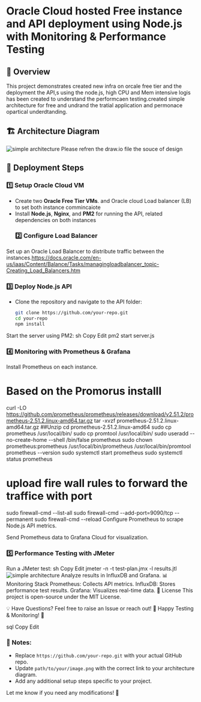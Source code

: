 # Oracle Cloud hosted Free instance and API deployment using Node.js with Monitoring & Performance Testing

## 📌 Overview
This project demonstrates created new infra on orcale free tier and the deployment the API,s using the node.js, high CPU and Mem intensive logis has been created to understand the performcaen testing.created simple architecture for free and undrand the tratial application and permonace opartical underdtanding. 

## 🏗️ Architecture Diagram
![simple architecture](https://github.com/user-attachments/assets/312a653f-014b-460b-95e3-5da36564d2f5)
Please refren the draw.io file the souce of design

## 🚀 Deployment Steps
### 1️⃣ **Setup Oracle Cloud VM**
- Create two **Oracle Free Tier VMs**. and Oracle cloud Load balancer (LB) to set both instance commincaiote
- Install **Node.js**, **Nginx**, and **PM2** for running the API, related dependencies on both instances
  ### 2️⃣ **Configure Load Balancer**
Set up an Oracle Load Balancer to distribute traffic between the instances.https://docs.oracle.com/en-us/iaas/Content/Balance/Tasks/managingloadbalancer_topic-Creating_Load_Balancers.htm
### 3️⃣ **Deploy Node.js API**
- Clone the repository and navigate to the API folder:
  ```sh
  git clone https://github.com/your-repo.git
  cd your-repo
  npm install
Start the server using PM2:
sh
Copy
Edit
pm2 start server.js

### 4️⃣ **Monitoring with Prometheus & Grafana**
Install Prometheus on each instance.
# Based on the Promorus installl
curl -LO https://github.com/prometheus/prometheus/releases/download/v2.51.2/prometheus-2.51.2.linux-amd64.tar.gz
tar -xvzf prometheus-2.51.2.linux-amd64.tar.gz ##Unzip
cd prometheus-2.51.2.linux-amd64
sudo cp prometheus /usr/local/bin/
sudo cp promtool /usr/local/bin/
sudo useradd --no-create-home --shell /bin/false prometheus
sudo chown prometheus:prometheus /usr/local/bin/prometheus /usr/local/bin/promtool
prometheus --version
sudo systemctl start prometheus
sudo systemctl status prometheus
# upload fire wall rules to forward the traffice with port
sudo firewall-cmd --list-all
sudo firewall-cmd --add-port=9090/tcp --permanent
sudo firewall-cmd --reload
Configure Prometheus to scrape Node.js API metrics.




Send Prometheus data to Grafana Cloud for visualization.
### 5️⃣ **Performance Testing with JMeter**
Run a JMeter test:
sh
Copy
Edit
jmeter -n -t test-plan.jmx -l results.jtl
![simple architecture](https://github.com/praveen2410-pk/myfirstserver/blob/main/Jmeter_sample_testplan.png)
Analyze results in InfluxDB and Grafana.
📊 Monitoring Stack
Prometheus: Collects API metrics.
InfluxDB: Stores performance test results.
Grafana: Visualizes real-time data.
📜 License
This project is open-source under the MIT License.

💡 Have Questions?
Feel free to raise an Issue or reach out!
🚀 Happy Testing & Monitoring! 🚀

sql
Copy
Edit

### 🔹 Notes:
- Replace `https://github.com/your-repo.git` with your actual GitHub repo.
- Update `path/to/your/image.png` with the correct link to your architecture diagram.
- Add any additional setup steps specific to your project.

Let me know if you need any modifications! 🚀
